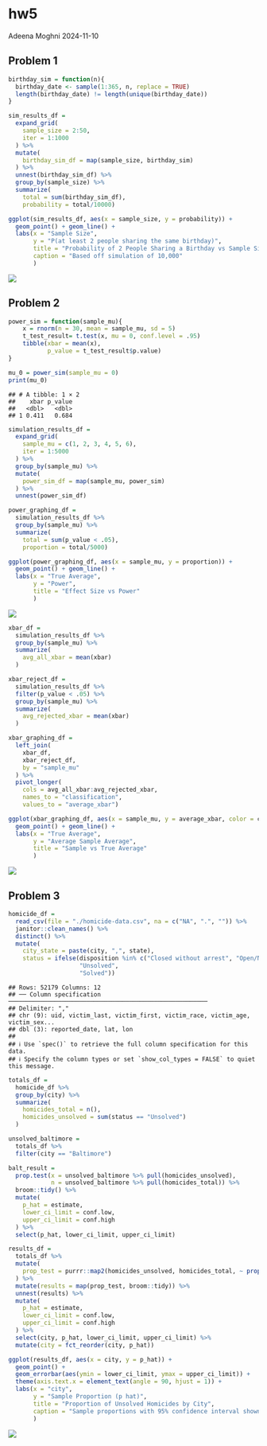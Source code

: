 hw5
================
Adeena Moghni
2024-11-10

## Problem 1

``` r
birthday_sim = function(n){
  birthday_date <- sample(1:365, n, replace = TRUE) 
  length(birthday_date) != length(unique(birthday_date))
}
```

``` r
sim_results_df = 
  expand_grid(
    sample_size = 2:50,
    iter = 1:1000
  ) %>% 
  mutate(
    birthday_sim_df = map(sample_size, birthday_sim)
  ) %>% 
  unnest(birthday_sim_df) %>% 
  group_by(sample_size) %>% 
  summarize(
    total = sum(birthday_sim_df),
    probability = total/10000)

ggplot(sim_results_df, aes(x = sample_size, y = probability)) +
  geom_point() + geom_line() +
  labs(x = "Sample Size", 
       y = "P(at least 2 people sharing the same birthday)",
       title = "Probability of 2 People Sharing a Birthday vs Sample Size",
       caption = "Based off simulation of 10,000"
       )
```

![](HW5_files/figure-gfm/unnamed-chunk-2-1.png)<!-- -->

## Problem 2

``` r
power_sim = function(sample_mu){
    x = rnorm(n = 30, mean = sample_mu, sd = 5)
    t_test_result= t.test(x, mu = 0, conf.level = .95)
    tibble(xbar = mean(x), 
           p_value = t_test_result$p.value)
}

mu_0 = power_sim(sample_mu = 0)
print(mu_0)
```

    ## # A tibble: 1 × 2
    ##    xbar p_value
    ##   <dbl>   <dbl>
    ## 1 0.411   0.684

``` r
simulation_results_df = 
  expand_grid(
    sample_mu = c(1, 2, 3, 4, 5, 6),
    iter = 1:5000
  ) %>% 
  group_by(sample_mu) %>%
  mutate(
    power_sim_df = map(sample_mu, power_sim)
  ) %>% 
  unnest(power_sim_df)
```

``` r
power_graphing_df = 
  simulation_results_df %>% 
  group_by(sample_mu) %>% 
  summarize(
    total = sum(p_value < .05),
    proportion = total/5000)

ggplot(power_graphing_df, aes(x = sample_mu, y = proportion)) +
  geom_point() + geom_line() +
  labs(x = "True Average", 
       y = "Power",
       title = "Effect Size vs Power"
       )
```

![](HW5_files/figure-gfm/unnamed-chunk-5-1.png)<!-- -->

``` r
xbar_df = 
  simulation_results_df %>% 
  group_by(sample_mu) %>%
  summarize(
    avg_all_xbar = mean(xbar)
  )

xbar_reject_df = 
  simulation_results_df %>%
  filter(p_value < .05) %>% 
  group_by(sample_mu) %>%
  summarize(
    avg_rejected_xbar = mean(xbar)
  )

xbar_graphing_df = 
  left_join(
    xbar_df,
    xbar_reject_df,
    by = "sample_mu"
  ) %>% 
  pivot_longer(
    cols = avg_all_xbar:avg_rejected_xbar, 
    names_to = "classification", 
    values_to = "average_xbar")

ggplot(xbar_graphing_df, aes(x = sample_mu, y = average_xbar, color = classification)) +
  geom_point() + geom_line() +
  labs(x = "True Average", 
       y = "Average Sample Average",
       title = "Sample vs True Average"
       )
```

![](HW5_files/figure-gfm/unnamed-chunk-6-1.png)<!-- -->

## Problem 3

``` r
homicide_df = 
  read_csv(file = "./homicide-data.csv", na = c("NA", ".", "")) %>%
  janitor::clean_names() %>% 
  distinct() %>% 
  mutate(
    city_state = paste(city, ",", state),
    status = ifelse(disposition %in% c("Closed without arrest", "Open/No arrest"), 
                    "Unsolved", 
                    "Solved"))
```

    ## Rows: 52179 Columns: 12
    ## ── Column specification ────────────────────────────────────────────────────────
    ## Delimiter: ","
    ## chr (9): uid, victim_last, victim_first, victim_race, victim_age, victim_sex...
    ## dbl (3): reported_date, lat, lon
    ## 
    ## ℹ Use `spec()` to retrieve the full column specification for this data.
    ## ℹ Specify the column types or set `show_col_types = FALSE` to quiet this message.

``` r
totals_df = 
  homicide_df %>% 
  group_by(city) %>% 
  summarize(
    homicides_total = n(),
    homicides_unsolved = sum(status == "Unsolved")
  )

unsolved_baltimore = 
  totals_df %>% 
  filter(city == "Baltimore")

balt_result = 
  prop.test(x = unsolved_baltimore %>% pull(homicides_unsolved), 
            n = unsolved_baltimore %>% pull(homicides_total)) %>% 
  broom::tidy() %>% 
  mutate(
    p_hat = estimate,
    lower_ci_limit = conf.low,
    upper_ci_limit = conf.high
  ) %>% 
  select(p_hat, lower_ci_limit, upper_ci_limit)
```

``` r
results_df = 
  totals_df %>% 
  mutate(
    prop_test = purrr::map2(homicides_unsolved, homicides_total, ~ prop.test(x = .x, n = .y))
  ) %>% 
  mutate(results = map(prop_test, broom::tidy)) %>% 
  unnest(results) %>% 
  mutate(
    p_hat = estimate,
    lower_ci_limit = conf.low,
    upper_ci_limit = conf.high
  ) %>% 
  select(city, p_hat, lower_ci_limit, upper_ci_limit) %>% 
  mutate(city = fct_reorder(city, p_hat))

ggplot(results_df, aes(x = city, y = p_hat)) +
  geom_point() + 
  geom_errorbar(aes(ymin = lower_ci_limit, ymax = upper_ci_limit)) +
  theme(axis.text.x = element_text(angle = 90, hjust = 1)) +
  labs(x = "city", 
       y = "Sample Proportion (p hat)",
       title = "Proportion of Unsolved Homicides by City",
       caption = "Sample proportions with 95% confidence interval shown"
       )
```

![](HW5_files/figure-gfm/unnamed-chunk-9-1.png)<!-- -->
